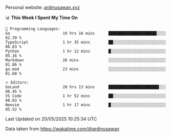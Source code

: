 Personal website: [ardinusawan.xyz](https://ardinusawan.xyz)

<!--START_SECTION:waka-->
📊 **This Week I Spent My Time On** 

```text
💬 Programming Languages: 
Go                       19 hrs 16 mins      █████████████████████░░░░   82.39 % 
TypeScript               1 hr 35 mins        ██░░░░░░░░░░░░░░░░░░░░░░░   06.83 % 
Python                   1 hr 12 mins        █░░░░░░░░░░░░░░░░░░░░░░░░   05.16 % 
Markdown                 26 mins             ░░░░░░░░░░░░░░░░░░░░░░░░░   01.86 % 
go.mod                   23 mins             ░░░░░░░░░░░░░░░░░░░░░░░░░   01.68 % 

🔥 Editors: 
GoLand                   20 hrs 13 mins      ██████████████████████░░░   86.45 % 
VS Code                  1 hr 52 mins        ██░░░░░░░░░░░░░░░░░░░░░░░   08.03 % 
Neovim                   1 hr 17 mins        █░░░░░░░░░░░░░░░░░░░░░░░░   05.52 % 
```


 Last Updated on 20/05/2025 10:25:34 UTC
<!--END_SECTION:waka-->
Data taken from https://wakatime.com/@ardinusawan

